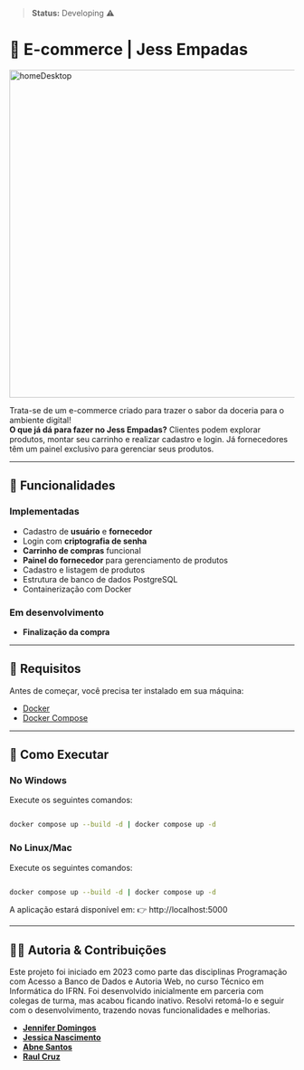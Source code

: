 > **Status:** Developing ⚠️  

# 🛒 E-commerce | Jess Empadas

<img width="1355" height="580" alt="homeDesktop" src="https://github.com/user-attachments/assets/5aa7385b-3ab2-435b-ab1d-00c9a77381ea" />

Trata-se de um e-commerce criado para trazer o sabor da doceria para o ambiente digital! <br>
**O que já dá para fazer no Jess Empadas?** Clientes podem explorar produtos, montar seu carrinho e realizar cadastro e login. Já fornecedores têm um painel exclusivo para gerenciar seus produtos. 

---

## 📌 Funcionalidades

### Implementadas
- Cadastro de **usuário** e **fornecedor**
- Login com **criptografia de senha**
- **Carrinho de compras** funcional
- **Painel do fornecedor** para gerenciamento de produtos
- Cadastro e listagem de produtos
- Estrutura de banco de dados PostgreSQL
- Containerização com Docker

### Em desenvolvimento
- **Finalização da compra**

---
## 📌 Requisitos

Antes de começar, você precisa ter instalado em sua máquina:

- [Docker](https://www.docker.com/products/docker-desktop)  
- [Docker Compose](https://docs.docker.com/compose/)  

---

## 🚀 Como Executar

### No Windows

Execute os seguintes comandos:

```sh

docker compose up --build -d | docker compose up -d
```

### No Linux/Mac

Execute os seguintes comandos:

```sh

docker compose up --build -d | docker compose up -d
```

A aplicação estará disponível em:
👉 http://localhost:5000

---

## 👩‍💻 Autoria & Contribuições

Este projeto foi iniciado em 2023 como parte das disciplinas Programação com Acesso a Banco de Dados e Autoria Web, no curso Técnico em Informática do IFRN.
Foi desenvolvido inicialmente em parceria com colegas de turma, mas acabou ficando inativo. Resolvi retomá-lo e seguir com o desenvolvimento, trazendo novas funcionalidades e melhorias.

- **[Jennifer Domingos](https://github.com/jenniferdomgs)**  
- **[Jessica Nascimento](https://github.com/jessy3008)**
- **[Abne Santos](https://github.com/abnesantos)**
- **[Raul Cruz](https://github.com/raulzinho123)**  

